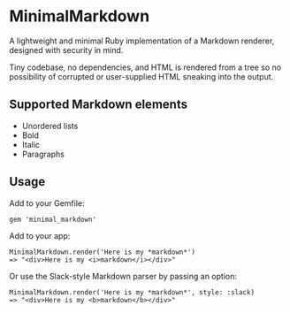 # MinimalMarkdown

A lightweight and minimal Ruby implementation of a Markdown renderer,
designed with security in mind.

Tiny codebase, no dependencies, and HTML is rendered from a tree so no
possibility of corrupted or user-supplied HTML sneaking into the output.

## Supported Markdown elements

* Unordered lists
* Bold
* Italic
* Paragraphs

## Usage

Add to your Gemfile:

```
gem 'minimal_markdown'
```

Add to your app:

```
MinimalMarkdown.render('Here is my *markdown*')
=> "<div>Here is my <i>markdown</i></div>"
```

Or use the Slack-style Markdown parser by passing an option:

```
MinimalMarkdown.render('Here is my *markdown*', style: :slack)
=> "<div>Here is my <b>markdown</b></div>"
```
